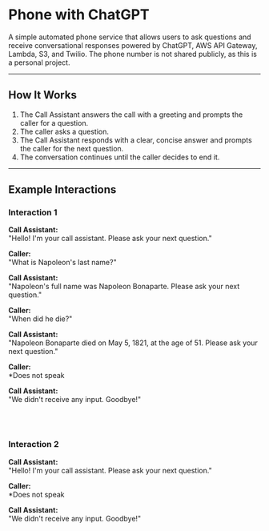 # Phone with ChatGPT

A simple automated phone service that allows users to ask questions and receive conversational responses powered by ChatGPT, AWS API Gateway, Lambda, S3, and Twilio. The phone number is not shared publicly, as this is a personal project. 

---

## How It Works

1. The Call Assistant answers the call with a greeting and prompts the caller for a question.
2. The caller asks a question.
3. The Call Assistant responds with a clear, concise answer and prompts the caller for the next question.
4. The conversation continues until the caller decides to end it.

---

## Example Interactions
### Interaction 1

**Call Assistant:**  
"Hello! I'm your call assistant. Please ask your next question."

**Caller:**  
"What is Napoleon's last name?"

**Call Assistant:**  
"Napoleon's full name was Napoleon Bonaparte. Please ask your next question."

**Caller:**  
"When did he die?"

**Call Assistant:**  
"Napoleon Bonaparte died on May 5, 1821, at the age of 51. Please ask your next question."

**Caller:**  
*Does not speak

**Call Assistant:**  
"We didn't receive any input. Goodbye!"

<br><br>
### Interaction 2

**Call Assistant:**  
"Hello! I'm your call assistant. Please ask your next question."

**Caller:**  
*Does not speak

**Call Assistant:**  
"We didn't receive any input. Goodbye!"
